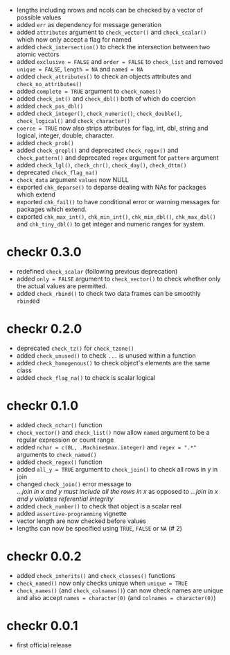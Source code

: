 - lengths including nrows and ncols can be checked by a vector of possible values
- added `err` as dependency for message generation
- added `attributes` argument to `check_vector()` and `check_scalar()` which now only accept a flag for named
- added `check_intersection()` to check the intersection between two atomic vectors
- added `exclusive = FALSE` and `order = FALSE` to `check_list` and removed
`unique = FALSE`, `length = NA` and `named = NA`
- added `check_attributes()` to check an objects attributes and `check_no_attributes()`
- added `complete = TRUE` argument to `check_names()`
- added `check_int()` and `check_dbl()` both of which do coercion
- added `check_pos_dbl()`
- added `check_integer()`, `check_numeric()`, `check_double()`, `check_logical()` and `check_character()`
- `coerce = TRUE` now also strips attributes for flag, int, dbl, string and logical, integer, double, character.
- added `check_prob()`
- added `check_grepl()` and deprecated `check_regex()` and `check_pattern()`
and deprecated `regex` argument for `pattern` argument
- added `check_lgl()`, `check_chr()`, `check_day()`, `check_dttm()`
- deprecated `check_flag_na()`
- `check_data` argument `values` now NULL
- exported `chk_deparse()` to deparse dealing with NAs for packages which extend
- exported `chk_fail()` to have conditional error or warning messages for packages which extend.
- exported `chk_max_int()`, `chk_min_int()`, `chk_min_dbl()`, `chk_max_dbl()` and `chk_tiny_dbl()` to
get integer and numeric ranges for system.

# checkr 0.3.0

- redefined `check_scalar` (following previous deprecation)
- added `only = FALSE` argument to `check_vector()` to check whether 
only the actual values are permitted.
- added `check_rbind()` to check two data frames can be smoothly `rbind`ed

# checkr 0.2.0

- deprecated `check_tz()` for `check_tzone()`
- added `check_unused()` to check `...` is unused within a function
- added `check_homogenous()` to check object's elements are the same class
- added `check_flag_na()` to check is scalar logical

# checkr 0.1.0

- added `check_nchar()` function
- `check_vector()` and `check_list()` now allow `named` argument to be a regular expression or count range
- added `nchar = c(0L, .Machine$max.integer)` and `regex = ".*"` arguments to `check_named()`
- added `check_regex()` function
- added `all_y = TRUE` argument to `check_join()` to check all rows in y in join
- changed `check_join()` error message to  
    *...join in x and y must include all the rows in x* as opposed to
    *...join in x and y violates referential integrity*
- added `check_number()` to check that object is a scalar real
- added `assertive-programming` vignette
- vector length are now checked before values
- lengths can now be specified using `TRUE`, `FALSE` or `NA` (# 2)

# checkr 0.0.2

- added `check_inherits()` and `check_classes()` functions
- `check_named()` now only checks unique when `unique = TRUE`
- `check_names()` (and `check_colnames()`) can now check names are unique and 
also accept `names = character(0)` (and `colnames = character(0)`)

# checkr 0.0.1

- first official release
